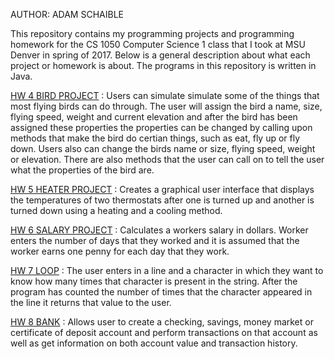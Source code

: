 AUTHOR: ADAM SCHAIBLE

This repository contains my programming projects and programming homework for the CS 1050 Computer Science 1 class that I took at MSU Denver in spring of 2017. Below is a general description about what each project or homework is about. The programs in this repository is written in Java.

[HW 4 BIRD PROJECT](https://github.com/AdamSchaible/MSU_Denver/tree/master/CS%201050%20Computer%20Science%201%20(Spring%202017)/HW%204%20BIRD%20PROJECT) :
Users can simulate simulate some of the things that most flying birds can do through. The user will assign the bird a name, size, flying speed, weight and current elevation and after the bird has been assigned these properties the properties can be changed by calling upon methods that make the bird do certian things, such as eat, fly up or fly down. Users also can change the birds name or size, flying speed, weight or elevation. There are also methods that the user can call on to tell the user what the properties of the bird are.

[HW 5 HEATER PROJECT](https://github.com/AdamSchaible/MSU_Denver/tree/master/CS%201050%20Computer%20Science%201%20(Spring%202017)/HW%205%20HEATER%20PROJECT) :
Creates a graphical user interface that displays the temperatures of two thermostats after one is turned up and another is turned down using a heating and a cooling method.

[HW 6 SALARY PROJECT](https://github.com/AdamSchaible/MSU_Denver/tree/master/CS%201050%20Computer%20Science%201%20(Spring%202017)/HW%206%20SALARY%20PROJECT) :
Calculates a workers salary in dollars. Worker enters the number of days that they worked and it is assumed that the worker earns one penny for each day that they work.

[HW 7 LOOP](https://github.com/AdamSchaible/MSU_Denver/tree/master/CS%201050%20Computer%20Science%201%20(Spring%202017)/HW%207%20LOOP) :
The user enters in a line and a character in which they want to know how many times that character is present in the string. After the program has counted the number of times that the character appeared in the line it returns that value to the user.

[HW 8 BANK](https://github.com/AdamSchaible/MSU_Denver/tree/master/CS%201050%20Computer%20Science%201%20(Spring%202017)/HW%208%20BANK) : 
Allows user to create a checking, savings, money market or certificate of deposit account and perform transactions on that account as well as get information on both account value and transaction history.
